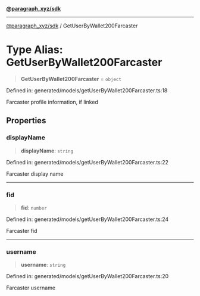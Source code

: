 [**@paragraph_xyz/sdk**](../README.md)

***

[@paragraph_xyz/sdk](../README.md) / GetUserByWallet200Farcaster

# Type Alias: GetUserByWallet200Farcaster

> **GetUserByWallet200Farcaster** = `object`

Defined in: generated/models/getUserByWallet200Farcaster.ts:18

Farcaster profile information, if linked

## Properties

### displayName

> **displayName**: `string`

Defined in: generated/models/getUserByWallet200Farcaster.ts:22

Farcaster display name

***

### fid

> **fid**: `number`

Defined in: generated/models/getUserByWallet200Farcaster.ts:24

Farcaster fid

***

### username

> **username**: `string`

Defined in: generated/models/getUserByWallet200Farcaster.ts:20

Farcaster username
